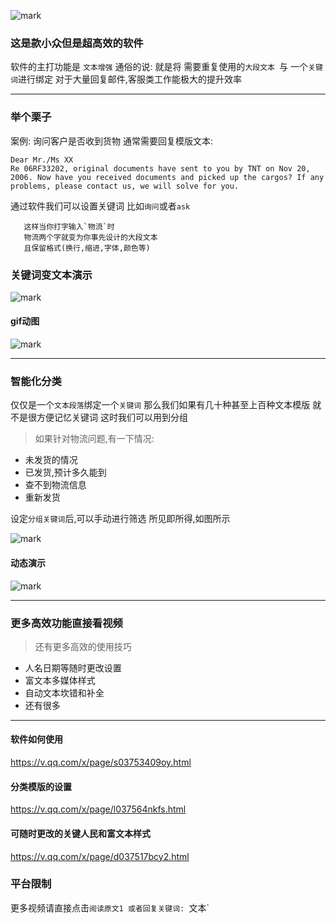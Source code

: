 ![mark](http://oe40n695u.bkt.clouddn.com/blog/20170215/132003912.png)

### 这是款小众但是超高效的软件
软件的主打功能是 `文本增强`
通俗的说:
就是将 需要重复使用的`大段文本 `与 一个`关键词`进行绑定
对于大量回复邮件,客服类工作能极大的提升效率

---
### 举个栗子
案例: 询问客户是否收到货物
通常需要回复模版文本:
```
Dear Mr./Ms XX
Re 06RF33202, original documents have sent to you by TNT on Nov 20, 2006. Now have you received documents and picked up the cargos? If any problems, please contact us, we will solve for you.
```
通过软件我们可以设置关键词
比如`询问`或者`ask`

       这样当你打字输入`物流`时  
       物流两个字就变为你事先设计的大段文本
       且保留格式(换行,缩进,字体,颜色等)     

### 关键词变文本演示
![mark](http://oe40n695u.bkt.clouddn.com/blog/20170215/131318037.png)

####  gif动图
![mark](http://oe40n695u.bkt.clouddn.com/blog/20170215/131225681.gif)


 
---

### 智能化分类
仅仅是一个`文本段落`绑定一个`关键词`
那么我们如果有几十种甚至上百种文本模版
就不是很方便记忆关键词
这时我们可以用到分组

> 如果针对物流问题,有一下情况:  

- 未发货的情况
- 已发货,预计多久能到
- 查不到物流信息
- 重新发货  

设定`分组关键词`后,可以手动进行筛选
所见即所得,如图所示

![mark](http://oe40n695u.bkt.clouddn.com/blog/20170215/131218223.png)

#### 动态演示
![mark](http://oe40n695u.bkt.clouddn.com/blog/20170215/131206336.gif)

---
### 更多高效功能直接看视频

> 还有更多高效的使用技巧  

- 人名日期等随时更改设置
- 富文本多媒体样式
- 自动文本坎错和补全
- 还有很多  

---

#### 软件如何使用
https://v.qq.com/x/page/s03753409oy.html
#### 分类模版的设置
https://v.qq.com/x/page/l037564nkfs.html
#### 可随时更改的关键人民和富文本样式
https://v.qq.com/x/page/d037517bcy2.html

### 平台限制
更多视频请直接点击`阅读原文1
或者回复关键词: `文本`



